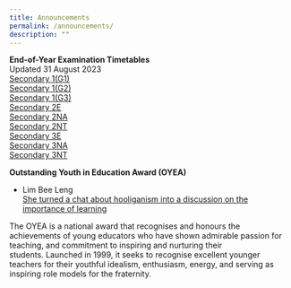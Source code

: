 ```yaml
---
title: Announcements
permalink: /announcements/
description: ""
---
```

**End-of-Year Examination Timetables** <br>
Updated 31 August 2023
<br>
[Secondary 1(G1)](/files/sec%201(g1)_eye_time_table_2023.pdf)<br>
[Secondary 1(G2)](/files/sec%201(g2)_eye_time_table_2023.pdf)<br>
[Secondary 1(G3)](/files/sec%201(g3)_eye_time_table_2023.pdf)
<br>
[Secondary 2E](/files/sec%202e_eye_time_table_2023.pdf)<br>[Secondary 2NA](/files/sec%202na_eye_time_table_2023.pdf)<br>
[Secondary 2NT](/files/sec%202nt_eye_time_table_2023.pdf)<br>[Secondary 3E](/files/sec%203e_eye_time_table_2023.pdf)<br>[Secondary 3NA](/files/sec%203na_eye_time_table_2023.pdf)<br>[Secondary 3NT](/files/sec%203nt_eye_time_table_2023.pdf)<br>

**Outstanding Youth in Education Award (OYEA)**

*   Lim Bee Leng  
    [She turned a chat about hooliganism into a discussion on the importance of learning](https://www.schoolbag.edu.sg/story/she-turned-a-chat-about-hooliganism-into-a-discussion-on-the-importance-of-learning)

The OYEA is a national award that recognises and honours the achievements of young educators who&nbsp;have shown admirable passion for teaching, and commitment to inspiring and nurturing their students.&nbsp;Launched in 1999, it seeks to recognise excellent younger teachers for their youthful idealism, enthusiasm, energy, and serving as inspiring role models for the fraternity.<br><br>
